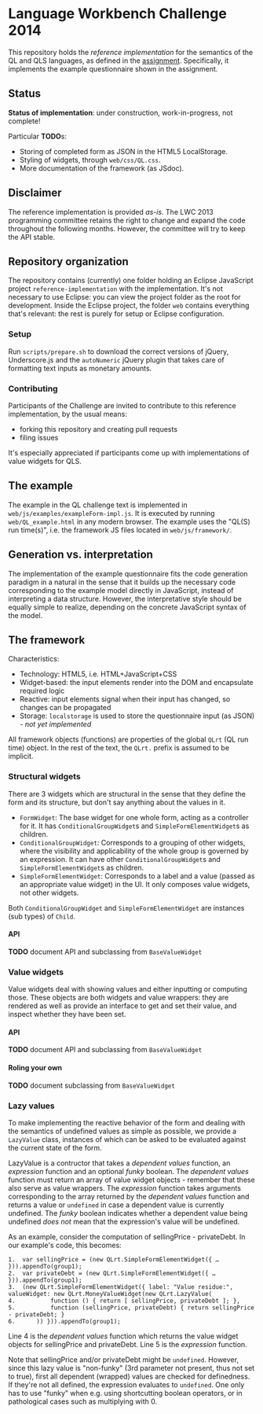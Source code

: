 Language Workbench Challenge 2014
=================================

This repository holds the _reference implementation_ for the semantics of the QL and QLS languages,
as defined in the [assignment](http://www.languageworkbenches.net/wp-content/uploads/2013/11/Call-for-Participation.pdf).
Specifically, it implements the example questionnaire shown in the assignment.

## Status

**Status of implementation**: under construction, work-in-progress, not complete!

Particular **TODO**s:

* Storing of completed form as JSON in the HTML5 LocalStorage.
* Styling of widgets, through ```web/css/QL.css```.
* More documentation of the framework (as JSdoc).


## Disclaimer

The reference implementation is provided _as-is_.
The LWC 2013 programming committee retains the right to change and expand the code throughout the following months.
However, the committee will try to keep the API stable.


## Repository organization

The repository contains (currently) one folder holding an Eclipse JavaScript project ```reference-implementation``` with the implementation.
It's not necessary to use Eclipse: you can view the project folder as the root for development.
Inside the Eclipse project, the folder ```web``` contains everything that's relevant: the rest is purely for setup or Eclipse configuration.

### Setup

Run ```scripts/prepare.sh``` to download the correct versions of jQuery, Underscore.js and the ```autoNumeric``` jQuery plugin
that takes care of formatting text inputs as monetary amounts.

### Contributing

Participants of the Challenge are invited to contribute to this reference implementation, by the usual means:

* forking this repository and creating pull requests
* filing issues

It's especially appreciated if participants come up with implementations of value widgets for QLS.


## The example

The example in the QL challenge text is implemented in ```web/js/examples/exampleForm-impl.js```.
It is executed by running ```web/QL_example.html``` in any modern browser.
The example uses the "QL(S) run time(s)", i.e. the framework JS files located in ```web/js/framework/```.


## Generation vs. interpretation

The implementation of the example questionnaire fits the code generation paradigm in a natural in the sense that it builds up the necessary code corresponding to the example model directly in JavaScript, instead of interpreting a data structure.
However, the interpretative style should be equally simple to realize, depending on the concrete JavaScript syntax of the model.


## The framework

Characteristics:

* Technology: HTML5, i.e. HTML+JavaScript+CSS
* Widget-based: the input elements render into the DOM and encapsulate required logic
* Reactive: input elements signal when their input has changed, so changes can be propagated
* Storage: ```localstorage``` is used to store the questionnaire input (as JSON) - *not yet implemented*

All framework objects (functions) are properties of the global ```QLrt``` (QL run time) object.
In the rest of the text, the ```QLrt.``` prefix is assumed to be implicit.

### Structural widgets

There are 3 widgets which are structural in the sense that they define the form and its structure,
but don't say anything about the values in it.

* ```FormWidget```: The base widget for one whole form, acting as a controller for it. It has ```ConditionalGroupWidget```s and ```SimpleFormElementWidget```s as children.
* ```ConditionalGroupWidget```: Corresponds to a grouping of other widgets, where the visibility and applicability of the whole group is governed by an expression. It can have other ```ConditionalGroupWidget```s and ```SimpleFormElementWidget```s as children.
* ```SimpleFormElementWidget```: Corresponds to a label and a value (passed as an appropriate value widget) in the UI. It only composes value widgets, not other widgets.

Both ```ConditionalGroupWidget``` and ```SimpleFormElementWidget``` are instances (sub types) of ```Child```.

#### API

**TODO**  document API and subclassing from ```BaseValueWidget```

### Value widgets

Value widgets deal with showing values and either inputting or computing those.
These objects are both widgets and value wrappers: they are rendered as well as provide an interface to get and set their value, and inspect whether they have been set.

#### API

**TODO**  document API and subclassing from ```BaseValueWidget```

#### Roling your own

**TODO**  document subclassing from ```BaseValueWidget```

### Lazy values

To make implementing the reactive behavior of the form and dealing with the semantics of undefined values as simple as possible,
we provide a ```LazyValue``` class, instances of which can be asked to be evaluated against the current state of the form.

LazyValue is a contructor that takes a _dependent values_ function, an _expression_ function and an optional _funky_ boolean.
The _dependent values_ function must return an array of value widget objects - remember that these also serve as value wrappers.
The _expression_ function takes arguments corresponding to the array returned by the _dependent values_ function and returns a value or ```undefined``` in case a dependent value is currently undefined.
The _funky_ boolean indicates whether a dependent value being undefined _does not_ mean that the expression's value will be undefined.

As an example, consider the computation of sellingPrice - privateDebt. In our example's code, this becomes:

```
1.	var sellingPrice = (new QLrt.SimpleFormElementWidget({ … })).appendTo(group1);
2.	var privateDebt = (new QLrt.SimpleFormElementWidget({ … })).appendTo(group1);
3.	(new QLrt.SimpleFormElementWidget({ label: "Value residue:", valueWidget: new QLrt.MoneyValueWidget(new QLrt.LazyValue(
4.			function () { return [ sellingPrice, privateDebt ]; },
5.			function (sellingPrice, privateDebt) { return sellingPrice - privateDebt; }
6.		)) })).appendTo(group1);
```

Line 4 is the _dependent values_ function which returns the value widget objects for sellingPrice and privateDebt.
Line 5 is the _expression_ function.

Note that sellingPrice and/or privateDebt might be ```undefined```.
However, since this lazy value is "non-funky" (3rd parameter not present, thus not set to true), first all dependent (wrapped) values are checked for definedness.
If they're not all defined, the expression evaluates to ```undefined```.
One only has to use "funky" when e.g. using shortcutting boolean operators, or in pathological cases such as multiplying with 0.

